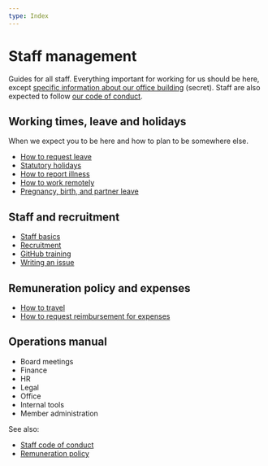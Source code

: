 ```yaml
---
type: Index
---
```


# Staff management

Guides for all staff. Everything important for working for us should be here, except [specific information about our office building](https://docs.google.com/document/d/1KJx7p1ep8MEYQ6YmQc4iJesLCRP8UmGAHL3PiZBs-GE/edit) (secret). Staff are also expected to follow [our code of conduct](../../CODE_OF_CONDUCT.md).

## Working times, leave and holidays

When we expect you to be here and how to plan to be somewhere else.

* [How to request leave](leave.md)
* [Statutory holidays](../../organization/yearly-schedule.md)
* [How to report illness](sickness.md)
* [How to work remotely](remote-working.md)
* [Pregnancy, birth, and partner leave](parental-leave.md)

## Staff and recruitment

* [Staff basics](../../contributor-guides/for-staff.md)
* [Recruitment](../recruitment/hiring-process.md)
* [GitHub training](../trainings/github-for-newcomers.md)
* [Writing an issue](../trainings/writing-issues.md)

## Remuneration policy and expenses

* [How to travel](travel.md)
* [How to request reimbursement for expenses](expense.md)

## Operations manual

* Board meetings
* Finance
* HR
* Legal
* Office
* Internal tools
* Member administration

See also:

* [Staff code of conduct](../../organization/staff-code-of-conduct.md)
* [Remuneration policy](../../organization/remuneration-policy.md)
